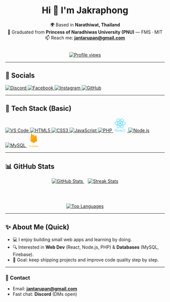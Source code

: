 <!-- Profile Header -->
<div align="center">

# Hi 👋 I'm **Jakraphong**

🌍 Based in **Narathiwat, Thailand**  
🏫 Graduated from **Princess of Naradhiwas University (PNU)** — FMS · MIT  
📫 Reach me: **[jantarupan@gmail.com](mailto:jantarupan@gmail.com)**

<br/>

<a href="https://github.com/ivieowX">
  <img src="https://komarev.com/ghpvc/?username=ivieowX&style=flat&color=8b5cf6" alt="Profile views"/>
</a>

</div>

---

## 🔗 Socials

<p align="left">
  <a href="https://discord.com/users/ireginforger" target="_blank">
    <img alt="Discord" height="28" src="https://img.shields.io/badge/Discord-5865F2?logo=discord&logoColor=white">
  </a>
  <a href="https://www.facebook.com/Jkphngz" target="_blank">
    <img alt="Facebook" height="28" src="https://img.shields.io/badge/Facebook-1877F2?logo=facebook&logoColor=white">
  </a>
  <a href="https://www.instagram.com/jkphngz._.qj" target="_blank">
    <img alt="Instagram" height="28" src="https://img.shields.io/badge/Instagram-E4405F?logo=instagram&logoColor=white">
  </a>
  <a href="https://github.com/ivieowX" target="_blank">
    <img alt="GitHub" height="28" src="https://img.shields.io/badge/GitHub-18181B?logo=github&logoColor=white">
  </a>
</p>

---

## 🧰 Tech Stack (Basic)

<p align="left">
  <a href="https://code.visualstudio.com/" target="_blank" rel="noreferrer">
    <img src="https://raw.githubusercontent.com/danielcranney/readme-generator/main/public/icons/skills/visualstudiocode.svg" width="38" height="38" alt="VS Code"/>
  </a>
  <a href="https://developer.mozilla.org/en-US/docs/Glossary/HTML5" target="_blank" rel="noreferrer">
    <img src="https://raw.githubusercontent.com/danielcranney/readme-generator/main/public/icons/skills/html5-colored.svg" width="38" height="38" alt="HTML5"/>
  </a>
  <a href="https://www.w3.org/TR/CSS/#css" target="_blank" rel="noreferrer">
    <img src="https://raw.githubusercontent.com/danielcranney/readme-generator/main/public/icons/skills/css3-colored.svg" width="38" height="38" alt="CSS3"/>
  </a>
  <a href="https://developer.mozilla.org/en-US/docs/Web/JavaScript" target="_blank" rel="noreferrer">
    <img src="https://raw.githubusercontent.com/danielcranney/readme-generator/main/public/icons/skills/javascript-colored.svg" width="38" height="38" alt="JavaScript"/>
  </a>
  <a href="https://www.php.net/" target="_blank" rel="noreferrer">
    <img src="https://raw.githubusercontent.com/danielcranney/readme-generator/main/public/icons/skills/php-colored.svg" width="38" height="38" alt="PHP"/>
  </a>
  <a href="https://react.dev/" target="_blank" rel="noreferrer">
    <img src="https://github.com/devicons/devicon/blob/master/icons/react/react-original-wordmark.svg" width="44" height="44" alt="React"/>
  </a>
  <a href="https://nodejs.org/" target="_blank" rel="noreferrer">
    <img src="https://raw.githubusercontent.com/danielcranney/readme-generator/main/public/icons/skills/nodejs-colored.svg" width="38" height="38" alt="Node.js"/>
  </a>
  <a href="https://www.mysql.com/" target="_blank" rel="noreferrer">
    <img src="https://raw.githubusercontent.com/danielcranney/readme-generator/main/public/icons/skills/mysql-colored.svg" width="38" height="38" alt="MySQL"/>
  </a>
  <img src="https://github.com/devicons/devicon/blob/master/icons/firebase/firebase-plain-wordmark.svg" width="44" height="44" alt="Firebase"/>
</p>

---

## 📊 GitHub Stats

<div align="center">

<a href="https://github.com/ivieowX">
  <img height="165" src="https://github-readme-stats.vercel.app/api?username=ivieowX&show_icons=true&hide_border=true&theme=dracula&rank_icon=github" alt="GitHub Stats"/>
</a>
&nbsp;&nbsp;
<a href="https://github.com/ivieowX">
  <img height="165" src="https://github-readme-streak-stats.herokuapp.com/?user=ivieowX&hide_border=true&background=1c1917&ring=a855f7&fire=a855f7&currStreakNum=ffffff&currStreakLabel=a855f7&sideNums=ffffff&sideLabels=ffffff&dates=ffffff" alt="Streak Stats"/>
</a>

<br/><br/>

<a href="https://github.com/ivieowX">
  <img src="https://github-readme-stats.vercel.app/api/top-langs/?username=ivieowX&layout=compact&langs_count=10&title_color=a855f7&text_color=ffffff&icon_color=0891b2&bg_color=1c1917&hide_border=true" alt="Top Languages"/>
</a>

</div>

---

## ✨ About Me (Quick)

- 💻 I enjoy building small web apps and learning by doing.  
- 🔍 Interested in **Web Dev** (React, Node.js, PHP) & **Databases** (MySQL, Firebase).  
- 🎯 Goal: keep shipping projects and improve code quality step by step.  

---

### 📮 Contact

- Email: **[jantarupan@gmail.com](mailto:jantarupan@gmail.com)**
- Fast chat: **Discord** (DMs open)

